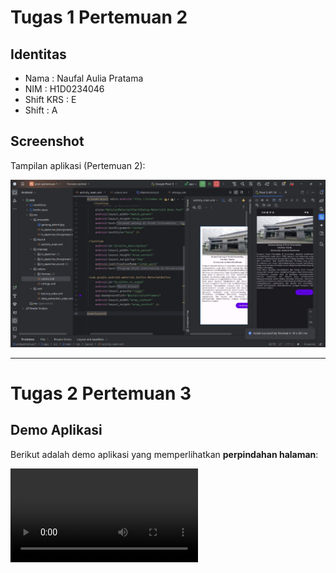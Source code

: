 # Tugas 1 Pertemuan 2

## Identitas

* Nama       : Naufal Aulia Pratama
* NIM        : H1D0234046
* Shift KRS  : E
* Shift      : A

## Screenshot

Tampilan aplikasi (Pertemuan 2):

![Screenshot](ssprakpert2.jpg)

---

# Tugas 2 Pertemuan 3

## Demo Aplikasi

Berikut adalah demo aplikasi yang memperlihatkan **perpindahan halaman**:

![Demo Aplikasi](demopert3.mkv)
